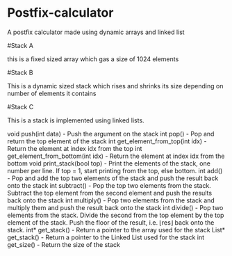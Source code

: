 # Postfix-calculator
A postfix calculator made using dynamic arrays and linked list

#Stack A

this is a fixed sized array which gas a size of 1024 elements

#Stack B

This is a dynamic sized stack which rises and shrinks its size depending on number of elements it contains

#Stack C

This is a stack is implemented using linked lists.

void push(int data)                  - Push the argument on the stack
int pop()                            - Pop and return the top element of the stack
int get_element_from_top(int idx)    - Return the element at index idx from the top
int get_element_from_bottom(int idx) - Return the element at index idx from the bottom
void print_stack(bool top)           - Print the elements of the stack, one number per line. If top = 1, start printing from the top, else bottom.
int add()                            - Pop and add the top two elements of the stack and push the result back onto the stack
int subtract()                       - Pop the top two elements from the stack. Subtract the top element from the second element and push the results back onto the stack
int multiply()                       - Pop two elements from the stack and multiply them and push the result back onto the stack
int divide()                         - Pop two elements from the stack. Divide the second from the top element by the top element of the stack. Push the floor of the result, i.e. ⌊res⌋ back onto the stack.
int* get_stack()                     - Return a pointer to the array used for the stack 
List* get_stack()                    - Return a pointer to the Linked List used for the stack 
int get_size()                       - Return the size of the stack
